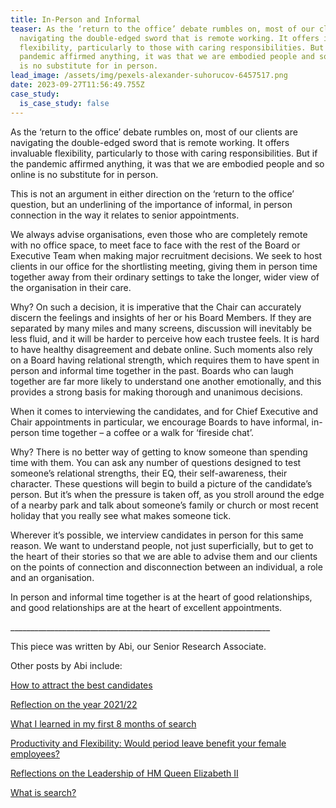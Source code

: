 ```yaml
---
title: In-Person and Informal
teaser: As the ‘return to the office’ debate rumbles on, most of our clients are
  navigating the double-edged sword that is remote working. It offers invaluable
  flexibility, particularly to those with caring responsibilities. But if the
  pandemic affirmed anything, it was that we are embodied people and so online
  is no substitute for in person.
lead_image: /assets/img/pexels-alexander-suhorucov-6457517.png
date: 2023-09-27T11:56:49.755Z
case_study:
  is_case_study: false
---
```

As the ‘return to the office’ debate rumbles on, most of our clients are navigating the double-edged sword that is remote working. It offers invaluable flexibility, particularly to those with caring responsibilities. But if the pandemic affirmed anything, it was that we are embodied people and so online is no substitute for in person.

This is not an argument in either direction on the ‘return to the office’ question, but an underlining of the importance of informal, in person connection in the way it relates to senior appointments.

We always advise organisations, even those who are completely remote with no office space, to meet face to face with the rest of the Board or Executive Team when making major recruitment decisions. We seek to host clients in our office for the shortlisting meeting, giving them in person time together away from their ordinary settings to take the longer, wider view of the organisation in their care.

Why? On such a decision, it is imperative that the Chair can accurately discern the feelings and insights of her or his Board Members. If they are separated by many miles and many screens, discussion will inevitably be less fluid, and it will be harder to perceive how each trustee feels. It is hard to have healthy disagreement and debate online. Such moments also rely on a Board having relational strength, which requires them to have spent in person and informal time together in the past. Boards who can laugh together are far more likely to understand one another emotionally, and this provides a strong basis for making thorough and unanimous decisions.

When it comes to interviewing the candidates, and for Chief Executive and Chair appointments in particular, we encourage Boards to have informal, in-person time together – a coffee or a walk for ‘fireside chat’.

Why? There is no better way of getting to know someone than spending time with them. You can ask any number of questions designed to test someone’s relational strengths, their EQ, their self-awareness, their character. These questions will begin to build a picture of the candidate’s person. But it’s when the pressure is taken off, as you stroll around the edge of a nearby park and talk about someone’s family or church or most recent holiday that you really see what makes someone tick.

Wherever it’s possible, we interview candidates in person for this same reason. We want to understand people, not just superficially, but to get to the heart of their stories so that we are able to advise them and our clients on the points of connection and disconnection between an individual, a role and an organisation.

In person and informal time together is at the heart of good relationships, and good relationships are at the heart of excellent appointments.

\_\_\_\_\_\_\_\_\_\_\_\_\_\_\_\_\_\_\_\_\_\_\_\_\_\_\_\_\_\_\_\_\_\_\_\_\_\_\_\_\_\_\_\_\_\_\_\_\_\_\_\_\_\_\_\_\_\_\_\_\_\_\_\__

This piece was written by Abi, our Senior Research Associate.  

Other posts by Abi include:  

[How to attract the best candidates](https://carneliansearch.com/insights/how-to-attract-the-best-candidates/) 

[Reflection on the year 2021/22](https://carneliansearch.com/insights/reflections-on-the-year-2021-22/) 

[What I learned in my first 8 months of search](https://carneliansearch.com/insights/what-i-learned-in-my-first-8-months-of-search/) 

[Productivity and Flexibility: Would period leave benefit your female employees?](https://carneliansearch.com/insights/productivity-and-flexibility-would-period-leave-benefit-your-female-employees/) 

[Reflections on the Leadership of HM Queen Elizabeth II](https://carneliansearch.com/insights/reflections-on-the-leadership-of-hm-queen-elizabeth-ii/) 

[What is search?](https://carneliansearch.com/insights/what-is-search/)